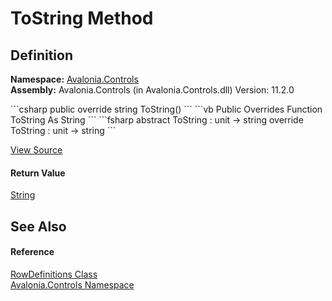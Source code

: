 # ToString Method




## Definition
**Namespace:** <a href="N_Avalonia_Controls">Avalonia.Controls</a>  
**Assembly:** Avalonia.Controls (in Avalonia.Controls.dll) Version: 11.2.0

<Tabs groupId="api-code-preview">
<TabItem value="csharp" label="C#">
```csharp
public override string ToString()
```
</TabItem>
<TabItem value="vb" label="VB">
```vb
Public Overrides Function ToString As String
```
</TabItem>
<TabItem value="fsharp" label="F#">
```fsharp
abstract ToString : unit -> string 
override ToString : unit -> string 
```
</TabItem>
</Tabs>



<a href="https://github.com/AvaloniaUI/Avalonia/tree/master/src/Avalonia.Controls/RowDefinitions.cs#L29" title="View the source code">View Source</a>



#### Return Value
<a href="https://learn.microsoft.com/dotnet/api/system.string" target="_blank" rel="noopener noreferrer">String</a>

## See Also


#### Reference
<a href="T_Avalonia_Controls_RowDefinitions">RowDefinitions Class</a>  
<a href="N_Avalonia_Controls">Avalonia.Controls Namespace</a>  

